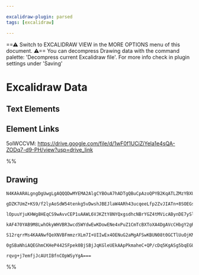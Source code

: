 ```yaml
---

excalidraw-plugin: parsed
tags: [excalidraw]

---
```

==⚠  Switch to EXCALIDRAW VIEW in the MORE OPTIONS menu of this document. ⚠== You can decompress Drawing data with the command palette: 'Decompress current Excalidraw file'. For more info check in plugin settings under 'Saving'



# Excalidraw Data

## Text Elements
## Element Links
5olWCCVM: https://drive.google.com/file/d/1wF0f1UCiZiYela1e4sQA-ZODq7-d9-PH/view?usp=drive_link

%%
## Drawing
```compressed-json
N4KAkARALgngDgUwgLgAQQQDwMYEMA2AlgCYBOuA7hADTgQBuCpAzoQPYB2KqATLZMzYBXUtiRoIACyhQ4zZAHoFAc0JRJQgEYA6bGwC2CgF7N6hbEcK4OCtptbErHALRY8RMpWdx8Q1TdIEfARcZgRmBShcZQUebQAObQBmGjoghH0EDihmbgBtcDBQMBKIEm4IAFY2fAB1AGF6gDUAWVSSyFhECozNBGJiXE1g9tLMbmcAdgAGSe0eSv5SmAnJ

gDZK7UmZ+KS9/f2lyAoSdW54tenkg5vDwshJBEJlaW4ARh43ucqeeLfp2ZvJIATn+8SOEGsyhGaGmEOYUFIbAA1gh6jU2KQKgBiN4IPF40aQTS4bDI5RIoQcYjo/CYiqI6zMOC4QLZIkQABmhHw+AAyrAYehBB4OQikajaqdJNw+PcIOKUQgBTAhQqauUIZSXhxwrk0G8IWwWdg1CsDQCIRThHAAJLEfWoPIAXQhnPImXt3A4Ql5EMI1KwFVw0w5

lOpuuYjuKHWg8HEqCS9wAvvCEP1uAAWL6VJKZtY8NYQxgsdhcNBrYGZ4tMVicABynDE7ySlWmPEL8UmSX9zAAIukoBm0JyCGEIZphNSAKLBTLZR0uiFCOCDIfEd6TTPTTPA+KZpJrbbV+VEDjIirSWTyJRkQiMbTKNhsaEIXQGBTc4IKYgKN4UAAxaZOTeABVepCAALUIABNIJcDxTNmAARQAQWcSCAHk+wAR0mZxiGBZwAAUAAkFDMBAKAAfiEZ

kAF470YAB9M8LwhOkyWHVBR3wcd5WYdwEwKDowENe4xPuZ1CmTcBXToXA4DgAVcCHbgY2gR5MgqIgXigUYGEIKiACFSXJcMaQxLEJGxTk7PsgzsBENkoFtId9AFCU0SsnECXxJAlggJzSBctyMlMslrSpSy6Ws9BGQ4ZlWSyfTAuC0L3IAnl+UFBN1VFNLnJSsKPMRJUpWIM40DlUp0uK9zPKVFU1RFTVCiCorshKgAlYQdT1d5CpC+qMkwk0zXe

S12rqrrMs4KAANwfQeXNVBFmmzrXLm7I+UIIwEx4OENuG2aMgAFSwKBUN08t0GCTlUuOjKMhU0grpCtgKEeXANzQH0/Sekb9GnalUI+r6Ql+9BWSRKghue/Qwdhs74wqCyDMEpFeQADXOAFtAPGZKirLdszeIt2sxmp8BgyakkSJIZhmdtid+N5gUCoxn30dT5XoAghATK54mmNZtyTEpU0B079F66LI0dCB0cCikSF2/bZSO0pVeIAUEDgbh1u1

0gSBaNhiAQEGhmCKHeP442SFpek0BjSBjJqKGleUEkAApPkmaheC+QP/cDq5KgASg5bqEGUX1WTR73cD9pI4V4VOQ4z1Bw6jmT4ZSxrUTGqAy0df78EC90loQGPAxNjhlF52Msmt7jEUFiFsCIA20HbhAIQ4avuD7o0hCgM8Ez7vP2rsAArBBsByPlB7gM2Lat4ZuLt/v2tJEvGDO598Cb0oujysJgkXssOSchEDBR7o/t9CvTzYLjbbHHfY3wUI

rqvg+j7emfjJcAUtIBfnCOpWSyYgA===
```
%%